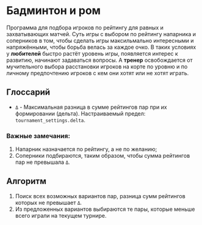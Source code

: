# Бадминтон и ром

Программа для подбора игроков по рейтингу для равных и захватывающих матчей.
Суть игры с выбором по рейтингу напарника и соперников в том, чтобы сделать игры максильмально
интересными и напряжёнными, чтобы борьба велась за каждое очко. В таких условиях у **любителей** быстро
растёт уровень игры, появляется интерес к развитию, начинают задаваться вопросы.
А **тренер**  освобождается от мучительного выбора расстановки игроков на корте по уровню
и по личному предпочтению игроков с кем они хотят или не хотят играть.

## Глоссарий
- `Δ` - Максимальная разница в сумме рейтингов пар при их формировании (дельта).
Настраиваемый предел: `tournament_settings.delta`.  

### Важные замечания:
1) Напарник назначается по рейтингу, а не по желанию;
2) Соперники подбираются, таким образом, чтобы сумма рейтингов пар не превышала `Δ`.

## Алгоритм
1) Поиск всех возможных вариантов пар, разница сумм рейтингов которых не превышает `Δ`.
2) Из предложенных вариантов выбираются те пары, которые меньше всего играли на текущем турнире.
